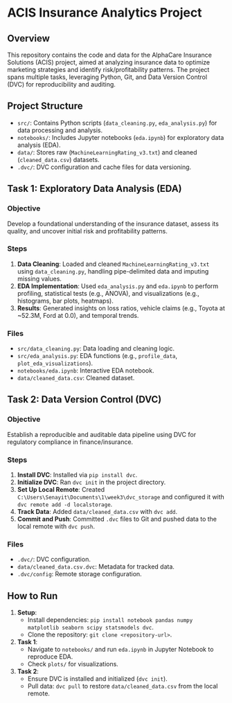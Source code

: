 # ACIS Insurance Analytics Project

## Overview
This repository contains the code and data for the AlphaCare Insurance Solutions (ACIS) project, aimed at analyzing insurance data to optimize marketing strategies and identify risk/profitability patterns. The project spans multiple tasks, leveraging Python, Git, and Data Version Control (DVC) for reproducibility and auditing.

## Project Structure
- `src/`: Contains Python scripts (`data_cleaning.py`, `eda_analysis.py`) for data processing and analysis.
- `notebooks/`: Includes Jupyter notebooks (`eda.ipynb`) for exploratory data analysis (EDA).
- `data/`: Stores raw (`MachineLearningRating_v3.txt`) and cleaned (`cleaned_data.csv`) datasets.
- `.dvc/`: DVC configuration and cache files for data versioning.

## Task 1: Exploratory Data Analysis (EDA)
### Objective
Develop a foundational understanding of the insurance dataset, assess its quality, and uncover initial risk and profitability patterns.

### Steps
1. **Data Cleaning**: Loaded and cleaned `MachineLearningRating_v3.txt` using `data_cleaning.py`, handling pipe-delimited data and imputing missing values.
2. **EDA Implementation**: Used `eda_analysis.py` and `eda.ipynb` to perform profiling, statistical tests (e.g., ANOVA), and visualizations (e.g., histograms, bar plots, heatmaps).
3. **Results**: Generated insights on loss ratios, vehicle claims (e.g., Toyota at ~52.3M, Ford at 0.0), and temporal trends.

### Files
- `src/data_cleaning.py`: Data loading and cleaning logic.
- `src/eda_analysis.py`: EDA functions (e.g., `profile_data`, `plot_eda_visualizations`).
- `notebooks/eda.ipynb`: Interactive EDA notebook.
- `data/cleaned_data.csv`: Cleaned dataset.

## Task 2: Data Version Control (DVC)
### Objective
Establish a reproducible and auditable data pipeline using DVC for regulatory compliance in finance/insurance.

### Steps
1. **Install DVC**: Installed via `pip install dvc`.
2. **Initialize DVC**: Ran `dvc init` in the project directory.
3. **Set Up Local Remote**: Created `C:\Users\Senayit\Documents\1\week3\dvc_storage` and configured it with `dvc remote add -d localstorage`.
4. **Track Data**: Added `data/cleaned_data.csv` with `dvc add`.
5. **Commit and Push**: Committed `.dvc` files to Git and pushed data to the local remote with `dvc push`.

### Files
- `.dvc/`: DVC configuration.
- `data/cleaned_data.csv.dvc`: Metadata for tracked data.
- `.dvc/config`: Remote storage configuration.

## How to Run
1. **Setup**:
   - Install dependencies: `pip install notebook pandas numpy matplotlib seaborn scipy statsmodels dvc`.
   - Clone the repository: `git clone <repository-url>`.
2. **Task 1**:
   - Navigate to `notebooks/` and run `eda.ipynb` in Jupyter Notebook to reproduce EDA.
   - Check `plots/` for visualizations.
3. **Task 2**:
   - Ensure DVC is installed and initialized (`dvc init`).
   - Pull data: `dvc pull` to restore `data/cleaned_data.csv` from the local remote.

